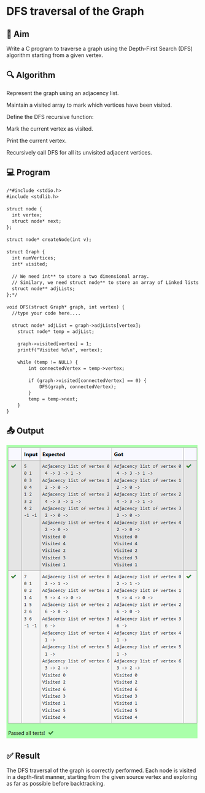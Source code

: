 # DFS traversal of the Graph
## 🏁 Aim
Write a C program to traverse a graph using the Depth-First Search (DFS) algorithm starting from a given vertex.

## 🔍 Algorithm
Represent the graph using an adjacency list.

Maintain a visited array to mark which vertices have been visited.

Define the DFS recursive function:

Mark the current vertex as visited.

Print the current vertex.

Recursively call DFS for all its unvisited adjacent vertices.

## 💻 Program
```
/*#include <stdio.h>
#include <stdlib.h>

struct node {
  int vertex;
  struct node* next;
};

struct node* createNode(int v);

struct Graph {
  int numVertices;
  int* visited;

  // We need int** to store a two dimensional array.
  // Similary, we need struct node** to store an array of Linked lists
  struct node** adjLists;
};*/

void DFS(struct Graph* graph, int vertex) {
  //type your code here....
  
  struct node* adjList = graph->adjLists[vertex];
    struct node* temp = adjList;

    graph->visited[vertex] = 1;
    printf("Visited %d\n", vertex);

    while (temp != NULL) {
        int connectedVertex = temp->vertex;

        if (graph->visited[connectedVertex] == 0) {
            DFS(graph, connectedVertex);
        }
        temp = temp->next;
    }
}
```
## 📤 Output
![alt text](image-3.png)
## ✅ Result
The DFS traversal of the graph is correctly performed. Each node is visited in a depth-first manner, starting from the given source vertex and exploring as far as possible before backtracking.
